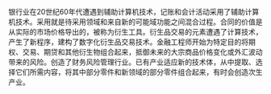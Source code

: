 银行业在20世纪60年代遭遇到辅助计算机技术，记账和会计活动采用了辅助计算机技术。采用就是待采用领域和来自新的可能域功能之间混合过程。合同的价值是从实际的市场价格导出的，被称为衍生工具。衍生品交易的元素遭遇了计算技术，产生了新程序，建构了数字化衍生品交易技术。金融工程师开始为特定目的将期权、交易、期贷和其他衍生物组合起来，抵御未来的大宗商品价格变化或外汇波动带来的风险。创造了财务风险管理行业。已有产业适应新的技术体，从中提取、选择它们所需内容，将其中部分零件和新领域的部分零件组合起来，有时会创造次生产业。

